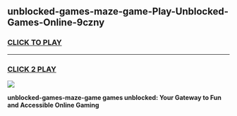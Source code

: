
## unblocked-games-maze-game-Play-Unblocked-Games-Online-9czny
<h3>
<a href="https://premium76.site?title=unblocked-games-maze-game&ref=25A">CLICK TO PLAY</a></h3>
<hr>

<h3>
<a href="https://premium76.site?title=unblocked-games-maze-game&ref=25A">CLICK 2 PLAY</a>
  
</h3>

<a href="https://premium76.site?title=unblocked-games-maze-game&ref=25A"><img src="https://clearcache.store/games.png"></a>


**unblocked-games-maze-game games unblocked: Your Gateway to Fun and Accessible Online Gaming**
